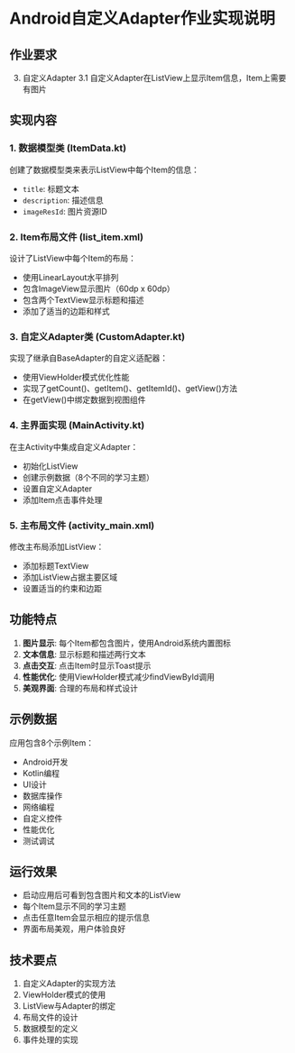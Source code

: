 # Android自定义Adapter作业实现说明

## 作业要求
3. 自定义Adapter
3.1 自定义Adapter在ListView上显示Item信息，Item上需要有图片

## 实现内容

### 1. 数据模型类 (ItemData.kt)
创建了数据模型类来表示ListView中每个Item的信息：
- `title`: 标题文本
- `description`: 描述信息
- `imageResId`: 图片资源ID

### 2. Item布局文件 (list_item.xml)
设计了ListView中每个Item的布局：
- 使用LinearLayout水平排列
- 包含ImageView显示图片（60dp x 60dp）
- 包含两个TextView显示标题和描述
- 添加了适当的边距和样式

### 3. 自定义Adapter类 (CustomAdapter.kt)
实现了继承自BaseAdapter的自定义适配器：
- 使用ViewHolder模式优化性能
- 实现了getCount()、getItem()、getItemId()、getView()方法
- 在getView()中绑定数据到视图组件

### 4. 主界面实现 (MainActivity.kt)
在主Activity中集成自定义Adapter：
- 初始化ListView
- 创建示例数据（8个不同的学习主题）
- 设置自定义Adapter
- 添加Item点击事件处理

### 5. 主布局文件 (activity_main.xml)
修改主布局添加ListView：
- 添加标题TextView
- 添加ListView占据主要区域
- 设置适当的约束和边距

## 功能特点

1. **图片显示**: 每个Item都包含图片，使用Android系统内置图标
2. **文本信息**: 显示标题和描述两行文本
3. **点击交互**: 点击Item时显示Toast提示
4. **性能优化**: 使用ViewHolder模式减少findViewById调用
5. **美观界面**: 合理的布局和样式设计

## 示例数据
应用包含8个示例Item：
- Android开发
- Kotlin编程
- UI设计
- 数据库操作
- 网络编程
- 自定义控件
- 性能优化
- 测试调试

## 运行效果
- 启动应用后可看到包含图片和文本的ListView
- 每个Item显示不同的学习主题
- 点击任意Item会显示相应的提示信息
- 界面布局美观，用户体验良好

## 技术要点
1. 自定义Adapter的实现方法
2. ViewHolder模式的使用
3. ListView与Adapter的绑定
4. 布局文件的设计
5. 数据模型的定义
6. 事件处理的实现